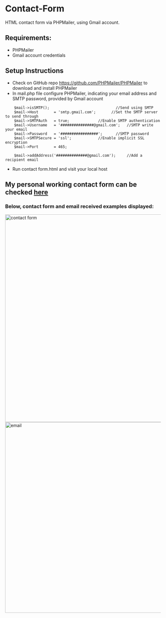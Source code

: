 # Contact-Form

HTML contact form via PHPMailer, using Gmail account.


## Requirements:
- PHPMailer
- Gmail account credentials

## Setup Instructions
- Check on GitHub repo https://github.com/PHPMailer/PHPMailer to download and install PHPMailer
- In mail.php file configure PHPMailer, indicating your email address and SMTP password, provided by Gmail account

```
    $mail->isSMTP();                              //Send using SMTP
    $mail->Host       = 'smtp.gmail.com';       //Set the SMTP server to send through
    $mail->SMTPAuth   = true;             //Enable SMTP authentication
    $mail->Username   = '###############@gmail.com';   //SMTP write your email
    $mail->Password   = '#################';      //SMTP password
    $mail->SMTPSecure = 'ssl';            //Enable implicit SSL encryption
    $mail->Port       = 465;   
```


```
    $mail->addAddress('##############@gmail.com');     //Add a recipient email
```



- Run contact form.html and visit your local host

## My personal working contact form can be checked [here](https://testingwebsite.free.nf/#contact)

### Below, contact form and email received examples displayed:
<img width="670" alt="contact form" src="https://github.com/vbb08/Contact-Form/assets/67701977/c1cacd04-f6f2-40df-9dfa-f1a0fa98fb65">

<img width="615" alt="email" src="https://github.com/vbb08/Contact-Form/assets/67701977/865eaa0f-3360-4439-8ec3-7f51d0ce8371">
